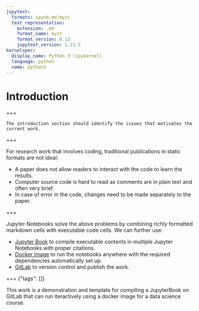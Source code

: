 ```yaml
---
jupytext:
  formats: ipynb,md:myst
  text_representation:
    extension: .md
    format_name: myst
    format_version: 0.13
    jupytext_version: 1.11.5
kernelspec:
  display_name: Python 3 (ipykernel)
  language: python
  name: python3
---
```


# Introduction

+++

```{tip}
The introduction section should identify the issues that motivates the current work. 
```

+++

For research work that involves coding, traditional publications in static formats are not ideal:

- A paper does not allow readers to interact with the code to learn the results.
- Computer source code is hard to read as comments are in plain text and often very brief.
- In case of error in the code, changes need to be made separately to the paper.

+++

Jupyter Notebooks solve the above problems by combining richly formatted markdown cells with executable code cells. We can further use:

- [Jupyter Book](https://jupyterbook.org/) to compile executable contents in multiple Jupyter Notebooks with proper citations.
- [Docker image](https://hub.docker.com/) to run the notebooks anywhere with the required dependencies automatically set up.
- [GitLab](https://docs.gitlab.com/) to version control and publish the work.

+++ {"tags": []}

This work is a demonstration and template for compiling a JupyterBook on GitLab that can run iteractively using a docker image for a data science course.
